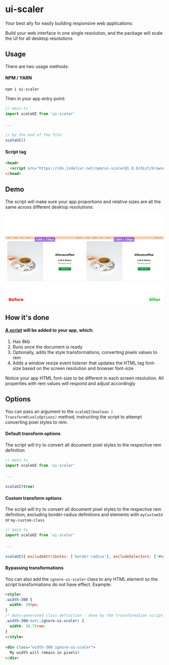 # ui-scaler

Your best ally for easily building responsive web applications:

Build your web interface in one single resolution, and the package will scale the UI for all desktop resolutions

## Usage

There are two usage methods:

#### NPM / YARN

```
npm i ui-scaler
```

Then in your app entry point:

```JavaScript
// main.ts
import scaleUI from 'ui-scaler'

...

// by the end of the file
scaleUI()
```

#### Script tag

```HTML
<head>
  <script src="https://cdn.jsdelivr.net/npm/ui-scaler@1.0.0/dist/browser-bundle.min.js"></script>
</head>
```

## Demo
The script will make sure your app proportions and relative sizes are all the same across different desktop resolutions:

![UI scaler demo](demo.gif)

## How it's done

#### [A script](https://github.com/arthursb2016/ui-scaler/blob/master/src/script.ts) will be added to your app, which:

1. Has 8kb
2. Runs once the document is ready
3. Optionally, adds the style transformations, converting pixels values to rem
4. Adds a window resize event listener that updates the HTML tag font-size based on the screen resolution and browser font-size

Notice your app HTML font-size to be different in each screen resolution.
All properties with rem values will respond and adjust accordingly

## Options

You can pass an argument to the `scaleUI(boolean | TransformPixelsOptions)` method, instructing the script to attempt converting pixel styles to rem:

#### Default transform options

The script will try to convert all document pixel styles to the respective rem definition

```JavaScript
// main.ts
import scaleUI from 'ui-scaler'

...

scaleUI(true)
```

#### Custom transform options

The script will try to convert all document pixel styles to the respective rem definition, excluding border-radius definitions and elements with `myCustomId` or `my-custom-class`

```JavaScript
// main.ts
import scaleUI from 'ui-scaler'

...

scaleUI({ excludeAttributes: ['border-radius'], excludeSelectors: ['#myCustomId', '.my-custom-class'] })
```

#### Bypassing transformations

You can also add the `ignore-ui-scaler` class to any HTML element so the script transformations do not have effect. Example:

```HTML
<style>
.width-300 {
  width: 300px;
}
/* Auto-generated class definition - done by the transformation script */
.width-300:not(.ignore-ui-scaler) {
  width: 18.75rem;
}
</style>

<div class="width-300 ignore-ui-scaler">
  My width will remain in pixels!
</div>
```
